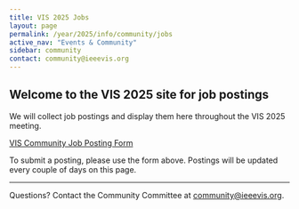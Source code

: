 ```yaml
---
title: VIS 2025 Jobs
layout: page
permalink: /year/2025/info/community/jobs
active_nav: "Events & Community"
sidebar: community
contact: community@ieeevis.org
---
```


## Welcome to the VIS 2025 site for job postings

We will collect job postings and display them here throughout the VIS 2025 meeting. 

[VIS Community Job Posting Form](https://forms.gle/Mjt7MGaZFrod3att5)

To submit a posting, please use the form above. Postings will be updated every couple of days on this page.

<hr />

Questions? Contact the Community Committee at [community@ieeevis.org](mailto:community@ieeevis.org). 
